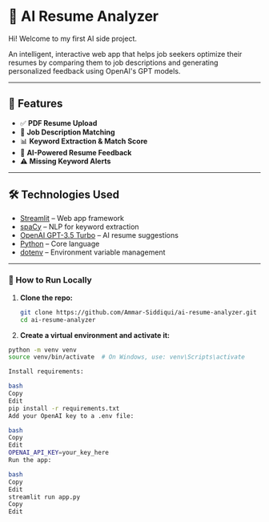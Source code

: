 
# 📄 AI Resume Analyzer


Hi! Welcome to my first AI side project. 



An intelligent, interactive web app that helps job seekers optimize their resumes by comparing them to job descriptions and generating personalized feedback using OpenAI's GPT models.

---

## 🚀 Features

- ✅ **PDF Resume Upload**
- 🧠 **Job Description Matching**
- 📊 **Keyword Extraction & Match Score**
- 🤖 **AI-Powered Resume Feedback**
- ⚠️ **Missing Keyword Alerts**

---

## 🛠️ Technologies Used

- [Streamlit](https://streamlit.io/) – Web app framework
- [spaCy](https://spacy.io/) – NLP for keyword extraction
- [OpenAI GPT-3.5 Turbo](https://platform.openai.com/) – AI resume suggestions
- [Python](https://www.python.org/) – Core language
- [dotenv](https://pypi.org/project/python-dotenv/) – Environment variable management

---



### 🧪 How to Run Locally

1. **Clone the repo:**
   ```bash
   git clone https://github.com/Ammar-Siddiqui/ai-resume-analyzer.git
   cd ai-resume-analyzer
   
2. **Create a virtual environment and activate it:**
```bash
python -m venv venv
source venv/bin/activate  # On Windows, use: venv\Scripts\activate

Install requirements:

bash
Copy
Edit
pip install -r requirements.txt
Add your OpenAI key to a .env file:

bash
Copy
Edit
OPENAI_API_KEY=your_key_here
Run the app:

bash
Copy
Edit
streamlit run app.py
Copy
Edit
